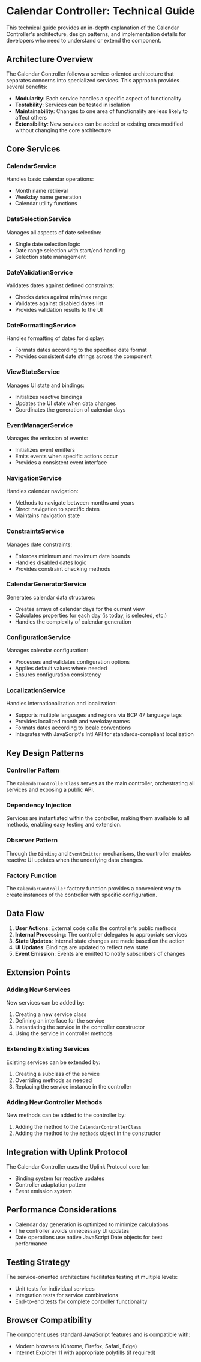 # Calendar Controller: Technical Guide

This technical guide provides an in-depth explanation of the Calendar Controller's architecture, design patterns, and implementation details for developers who need to understand or extend the component.

## Architecture Overview

The Calendar Controller follows a service-oriented architecture that separates concerns into specialized services. This approach provides several benefits:

- **Modularity**: Each service handles a specific aspect of functionality
- **Testability**: Services can be tested in isolation
- **Maintainability**: Changes to one area of functionality are less likely to affect others
- **Extensibility**: New services can be added or existing ones modified without changing the core architecture

## Core Services

### CalendarService

Handles basic calendar operations:
- Month name retrieval
- Weekday name generation
- Calendar utility functions

### DateSelectionService

Manages all aspects of date selection:
- Single date selection logic
- Date range selection with start/end handling
- Selection state management

### DateValidationService

Validates dates against defined constraints:
- Checks dates against min/max range
- Validates against disabled dates list
- Provides validation results to the UI

### DateFormattingService

Handles formatting of dates for display:
- Formats dates according to the specified date format
- Provides consistent date strings across the component

### ViewStateService

Manages UI state and bindings:
- Initializes reactive bindings
- Updates the UI state when data changes
- Coordinates the generation of calendar days

### EventManagerService

Manages the emission of events:
- Initializes event emitters
- Emits events when specific actions occur
- Provides a consistent event interface

### NavigationService

Handles calendar navigation:
- Methods to navigate between months and years
- Direct navigation to specific dates
- Maintains navigation state

### ConstraintsService

Manages date constraints:
- Enforces minimum and maximum date bounds
- Handles disabled dates logic
- Provides constraint checking methods

### CalendarGeneratorService

Generates calendar data structures:
- Creates arrays of calendar days for the current view
- Calculates properties for each day (is today, is selected, etc.)
- Handles the complexity of calendar generation

### ConfigurationService

Manages calendar configuration:
- Processes and validates configuration options
- Applies default values where needed
- Ensures configuration consistency

### LocalizationService

Handles internationalization and localization:
- Supports multiple languages and regions via BCP 47 language tags
- Provides localized month and weekday names
- Formats dates according to locale conventions
- Integrates with JavaScript's Intl API for standards-compliant localization

## Key Design Patterns

### Controller Pattern

The `CalendarControllerClass` serves as the main controller, orchestrating all services and exposing a public API.

### Dependency Injection

Services are instantiated within the controller, making them available to all methods, enabling easy testing and extension.

### Observer Pattern

Through the `Binding` and `EventEmitter` mechanisms, the controller enables reactive UI updates when the underlying data changes.

### Factory Function

The `CalendarController` factory function provides a convenient way to create instances of the controller with specific configuration.

## Data Flow

1. **User Actions**: External code calls the controller's public methods
2. **Internal Processing**: The controller delegates to appropriate services
3. **State Updates**: Internal state changes are made based on the action
4. **UI Updates**: Bindings are updated to reflect new state
5. **Event Emission**: Events are emitted to notify subscribers of changes

## Extension Points

### Adding New Services

New services can be added by:
1. Creating a new service class
2. Defining an interface for the service
3. Instantiating the service in the controller constructor
4. Using the service in controller methods

### Extending Existing Services

Existing services can be extended by:
1. Creating a subclass of the service
2. Overriding methods as needed
3. Replacing the service instance in the controller

### Adding New Controller Methods

New methods can be added to the controller by:
1. Adding the method to the `CalendarControllerClass`
2. Adding the method to the `methods` object in the constructor

## Integration with Uplink Protocol

The Calendar Controller uses the Uplink Protocol core for:
- Binding system for reactive updates
- Controller adaptation pattern
- Event emission system

## Performance Considerations

- Calendar day generation is optimized to minimize calculations
- The controller avoids unnecessary UI updates
- Date operations use native JavaScript Date objects for best performance

## Testing Strategy

The service-oriented architecture facilitates testing at multiple levels:
- Unit tests for individual services
- Integration tests for service combinations
- End-to-end tests for complete controller functionality

## Browser Compatibility

The component uses standard JavaScript features and is compatible with:
- Modern browsers (Chrome, Firefox, Safari, Edge)
- Internet Explorer 11 with appropriate polyfills (if required)
